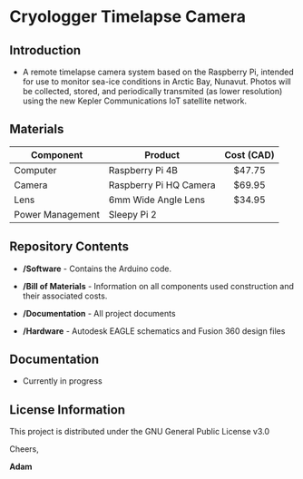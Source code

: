 # Cryologger Timelapse Camera


## Introduction
* A remote timelapse camera system based on the Raspberry Pi, intended for use to monitor sea-ice conditions in Arctic Bay, Nunavut. Photos will be collected, stored, and periodically transmited (as lower resolution) using the new Kepler Communications IoT satellite network.





## Materials

| Component | Product | Cost (CAD) |
| --- | --- | :---: | 
| Computer | Raspberry Pi 4B | $47.75 |
| Camera | Raspberry Pi HQ Camera | $69.95 |
| Lens | 6mm Wide Angle Lens | $34.95 |
| Power Management | Sleepy Pi 2 | |

## Repository Contents

* **/Software** - Contains the Arduino code.

* **/Bill of Materials** - Information on all components used construction and their associated costs.

* **/Documentation** - All project documents

* **/Hardware** - Autodesk EAGLE schematics and Fusion 360 design files

## Documentation
* Currently in progress

## License Information
This project is distributed under the GNU General Public License v3.0

Cheers,

**Adam**
